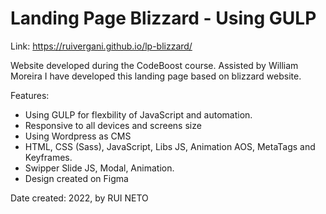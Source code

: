 # Landing Page Blizzard - Using GULP
 
Link: https://ruivergani.github.io/lp-blizzard/

Website developed during the CodeBoost course. Assisted by William Moreira I have developed this landing page based on blizzard website.

Features:

- Using GULP for flexbility of JavaScript and automation.
- Responsive to all devices and screens size
- Using Wordpress as CMS
- HTML, CSS (Sass), JavaScript, Libs JS, Animation AOS, MetaTags and Keyframes.
- Swipper Slide JS, Modal, Animation.
- Design created on Figma

Date created: 2022, by RUI NETO
